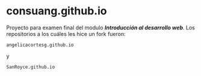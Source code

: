 # consuang.github.io
Proyecto para examen final del modulo ***Introducción al desarrollo web***. Los repositorios a los cuáles les hice un fork fueron:
````
angelicacortesg.github.io
````
y
````
SanRoyce.github.io
````
